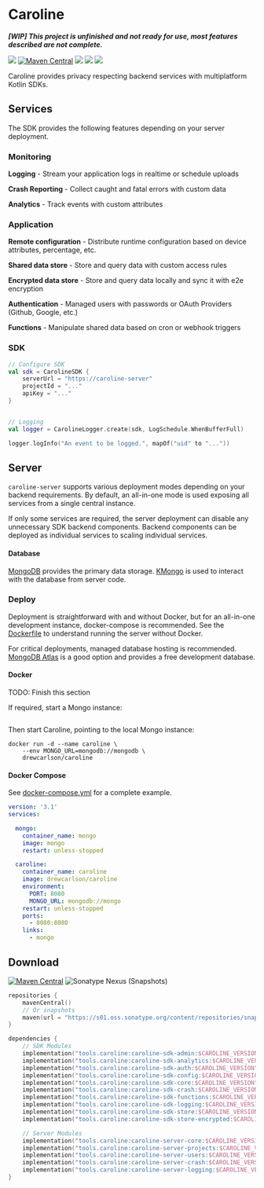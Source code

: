 # Caroline

**_[WIP] This project is unfinished and not ready for use, most features described are not complete._**

[![](https://img.shields.io/badge/-sponsor-ff69b4)](https://github.com/sponsors/DrewCarlson)
[![Maven Central](https://img.shields.io/maven-central/v/tools.caroline/qbittorrent-client?label=maven&color=blue)](https://search.maven.org/search?q=g:tools.caroline)
[![](https://github.com/DrewCarlson/Caroline/workflows/Server/badge.svg)](https://github.com/DrewCarlson/Caroline/actions?query=workflow%3Aserver)
[![](https://github.com/DrewCarlson/Caroline/workflows/SDK/badge.svg)](https://github.com/DrewCarlson/Caroline/actions?query=workflow%3Asdk)
[![](https://img.shields.io/docker/cloud/build/drewcarlson/caroline)](https://hub.docker.com/r/drewcarlson/caroline)

Caroline provides privacy respecting backend services with multiplatform Kotlin SDKs.

## Services

The SDK provides the following features depending on your server deployment.


### Monitoring

**Logging** - Stream your application logs in realtime or schedule uploads

**Crash Reporting** - Collect caught and fatal errors with custom data

**Analytics** - Track events with custom attributes


### Application

**Remote configuration** - Distribute runtime configuration based on device attributes, percentage, etc.

**Shared data store** - Store and query data with custom access rules

**Encrypted data store** - Store and query data locally and sync it with e2e encryption

**Authentication** - Managed users with passwords or OAuth Providers  (Github, Google, etc.)

**Functions** - Manipulate shared data based on cron or webhook triggers


### SDK

```kotlin
// Configure SDK
val sdk = CarolineSDK {
    serverUrl = "https://caroline-server"
    projectId = "..."
    apiKey = "..."
}


// Logging
val logger = CarolineLogger.create(sdk, LogSchedule.WhenBufferFull)

logger.logInfo("An event to be logged.", mapOf("uid" to "..."))
```

## Server

`caroline-server` supports various deployment modes depending on your backend requirements.
By default, an all-in-one mode is used exposing all services from a single central instance.

If only some services are required, the server deployment can disable any unnecessary SDK backend components.
Backend components can be deployed as individual services to scaling individual services.


#### Database

[MongoDB](https://www.mongodb.com/) provides the primary data storage.
[KMongo](https://litote.org/kmongo/) is used to interact with the database from server code.

### Deploy

Deployment is straightforward with and without Docker, but for an all-in-one development instance, docker-compose is recommended.
See the [Dockerfile](Dockerfile) to understand running the server without Docker.

For critical deployments, managed database hosting is recommended.
[MongoDB Atlas](https://cloud.mongodb.com/) is a good option and provides a free development database.

#### Docker

TODO: Finish this section

If required, start a Mongo instance:
```shell

```

Then start Caroline, pointing to the local Mongo instance:
```shell
docker run -d --name caroline \
    --env MONGO_URL=mongodb://mongodb \
    drewcarlson/caroline
```


#### Docker Compose

See [docker-compose.yml](docker-compose.yml) for a complete example.

```yaml
version: '3.1'
services:

  mongo:
    container_name: mongo
    image: mongo
    restart: unless-stopped

  caroline:
    container_name: caroline
    image: drewcarlson/caroline
    environment:
      PORT: 8080
      MONGO_URL: mongodb://mongo
    restart: unless-stopped
    ports:
      - 8080:8080
    links:
      - mongo
```


## Download


[![Maven Central](https://img.shields.io/maven-central/v/org.drewcarlson/qbittorrent-client?label=maven&color=blue)](https://search.maven.org/search?q=g:tools.caroline)
![Sonatype Nexus (Snapshots)](https://img.shields.io/nexus/s/tools.caroline/caroline-sdk-core?server=https%3A%2F%2Fs01.oss.sonatype.org)

```kotlin
repositories {
    mavenCentral()
    // Or snapshots
    maven(url = "https://s01.oss.sonatype.org/content/repositories/snapshots/")
}

dependencies {
    // SDK Modules
    implementation("tools.caroline:caroline-sdk-admin:$CAROLINE_VERSION")
    implementation("tools.caroline:caroline-sdk-analytics:$CAROLINE_VERSION")
    implementation("tools.caroline:caroline-sdk-auth:$CAROLINE_VERSION")
    implementation("tools.caroline:caroline-sdk-config:$CAROLINE_VERSION")
    implementation("tools.caroline:caroline-sdk-core:$CAROLINE_VERSION")
    implementation("tools.caroline:caroline-sdk-crash:$CAROLINE_VERSION")
    implementation("tools.caroline:caroline-sdk-functions:$CAROLINE_VERSION")
    implementation("tools.caroline:caroline-sdk-logging:$CAROLINE_VERSION")
    implementation("tools.caroline:caroline-sdk-store:$CAROLINE_VERSION")
    implementation("tools.caroline:caroline-sdk-store-encrypted:$CAROLINE_VERSION")

    // Server Modules
    implementation("tools.caroline:caroline-server-core:$CAROLINE_VERSION")
    implementation("tools.caroline:caroline-server-projects:$CAROLINE_VERSION")
    implementation("tools.caroline:caroline-server-users:$CAROLINE_VERSION")
    implementation("tools.caroline:caroline-server-crash:$CAROLINE_VERSION")
    implementation("tools.caroline:caroline-server-logging:$CAROLINE_VERSION")
}
```

